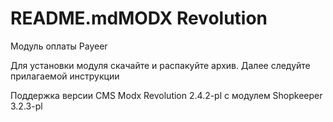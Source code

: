 README.mdMODX Revolution
======
Модуль оплаты Payeer

Для установки модуля скачайте и распакуйте архив.
Далее следуйте прилагаемой инструкции

Поддержка версии CMS Modx Revolution 2.4.2-pl c модулем Shopkeeper 3.2.3-pl
